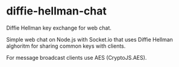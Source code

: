 # diffie-hellman-chat
Diffie Hellman key exchange for web chat.

Simple web chat on Node.js with Socket.io that uses Diffie Hellman alghoritm for sharing common keys with clients.

For message broadcast clients use AES (CryptoJS.AES).
